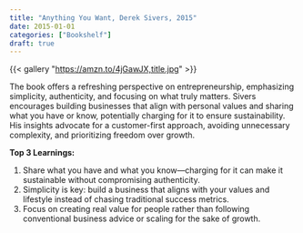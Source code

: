 ```yaml
---
title: "Anything You Want, Derek Sivers, 2015"
date: 2015-01-01
categories: ["Bookshelf"]
draft: true
---
```


{{< gallery "https://amzn.to/4jGawJX,title.jpg" >}}

The book offers a refreshing perspective on entrepreneurship, emphasizing simplicity, authenticity, and focusing on what truly matters. Sivers encourages building businesses that align with personal values and sharing what you have or know, potentially charging for it to ensure sustainability. His insights advocate for a customer-first approach, avoiding unnecessary complexity, and prioritizing freedom over growth.

**Top 3 Learnings:**

1. Share what you have and what you know—charging for it can make it sustainable without compromising authenticity.
2. Simplicity is key: build a business that aligns with your values and lifestyle instead of chasing traditional success metrics.
3. Focus on creating real value for people rather than following conventional business advice or scaling for the sake of growth.
